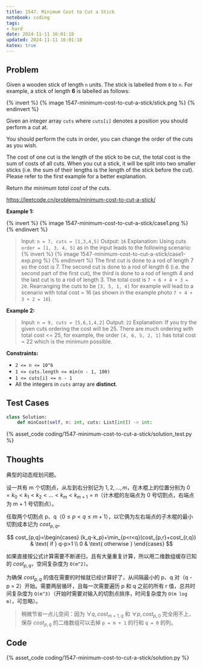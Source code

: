 ```yaml
---
title: 1547. Minimum Cost to Cut a Stick
notebook: coding
tags:
- hard
date: 2024-11-11 16:01:18
updated: 2024-11-11 16:01:18
katex: true
---
```

## Problem

Given a wooden stick of length `n` units. The stick is labelled from `0` to `n`. For example, a stick of length **6** is labelled as follows:

{% invert %}
{% image 1547-minimum-cost-to-cut-a-stick/stick.png %}
{% endinvert %}

Given an integer array `cuts` where `cuts[i]` denotes a position you should perform a cut at.

You should perform the cuts in order, you can change the order of the cuts as you wish.

The cost of one cut is the length of the stick to be cut, the total cost is the sum of costs of all cuts. When you cut a stick, it will be split into two smaller sticks (i.e. the sum of their lengths is the length of the stick before the cut). Please refer to the first example for a better explanation.

Return _the minimum total cost_ of the cuts.

<https://leetcode.cn/problems/minimum-cost-to-cut-a-stick/>

**Example 1:**

{% invert %}
{% image 1547-minimum-cost-to-cut-a-stick/case1.png %}
{% endinvert %}

> Input: `n = 7, cuts = [1,3,4,5]`
> Output: `16`
> Explanation: Using cuts `order = [1, 3, 4, 5]` as in the input leads to the following scenario:
> {% invert %}
{% image 1547-minimum-cost-to-cut-a-stick/case1-exp.png %}
{% endinvert %}
> The first cut is done to a rod of length 7 so the cost is 7. The second cut is done to a rod of length 6 (i.e. the second part of the first cut), the third is done to a rod of length 4 and the last cut is to a rod of length 3. The total cost is `7 + 6 + 4 + 3 = 20`.
> Rearranging the cuts to be `[3, 5, 1, 4]` for example will lead to a scenario with total cost = 16 (as shown in the example photo `7 + 4 + 3 + 2 = 16`).

**Example 2:**

> Input: `n = 9, cuts = [5,6,1,4,2]`
> Output: `22`
> Explanation: If you try the given cuts ordering the cost will be 25.
> There are much ordering with total cost <= 25, for example, the order `[4, 6, 5, 2, 1]` has total cost = 22 which is the minimum possible.

**Constraints:**

- `2 <= n <= 10^6`
- `1 <= cuts.length <= min(n - 1, 100)`
- `1 <= cuts[i] <= n - 1`
- All the integers in `cuts` array are **distinct**.

## Test Cases

``` python
class Solution:
    def minCost(self, n: int, cuts: List[int]) -> int:
```

{% asset_code coding/1547-minimum-cost-to-cut-a-stick/solution_test.py %}

## Thoughts

典型的动态规划问题。

设一共有 m 个切割点，从左到右分别记为 $1,2,\dots,m$，在木棍上的位置分别为 $0=k_0<k_1<k_2<\dots<k_m<k_{m+1}=n$（计木棍的左端点为 0 号切割点，右端点为 m + 1 号切割点）。

任取两个切割点 p、q（$0\le p<q\le m+1$），以它俩为左右端点的子木棍的最小切割成本记为 $cost_{p,q}$。

$$
cost_{p,q}=\begin{cases}
(k_q-k_p)+\min_{p<r<q}(cost_{p,r}+cost_{r,q}) & \text{ if } q-p>1 \\
0 & \text{ otherwise }
\end{cases}
$$

如果直接按公式计算需要不断递归，且有大量重复计算，所以用二维数组缓存已知的 $cost_{p,q}$，空间复杂度为 `O(m^2)`。

为确保 $cost_{p,q}$ 的值在需要的时候就已经计算好了，从间隔最小的 p、q 对（q - p = 2）开始。需要两层循环，且每一次需要遍历 p 和 q 之前的所有 r 值，总共时间复杂度为 `O(m^3)`（开始时需要对输入的切割点排序，时间复杂度为 `O(m log m)`，可忽略）。

> 稍微节省一点儿空间：因为 $\forall q,cost_{m+1,q}$ 和 $\forall p,cost_{p,0}$ 完全用不上，保存 $cost_{p,q}$ 的二维数组可以去掉 `p = m + 1` 的行和 `q = 0` 的列。

## Code

{% asset_code coding/1547-minimum-cost-to-cut-a-stick/solution.py %}
